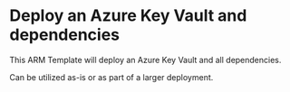 # Deploy an Azure Key Vault and dependencies

This ARM Template will deploy an Azure Key Vault and all dependencies.

Can be utilized as-is or as part of a larger deployment.